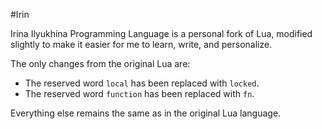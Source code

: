 #Irin

Irina Ilyukhina Programming Language is a personal fork of Lua, modified
slightly to make it easier for me to learn, write, and personalize.

The only changes from the original Lua are:

- The reserved word `local` has been replaced with `locked`.
- The reserved word `function` has been replaced with `fn`.

Everything else remains the same as in the original Lua language.
